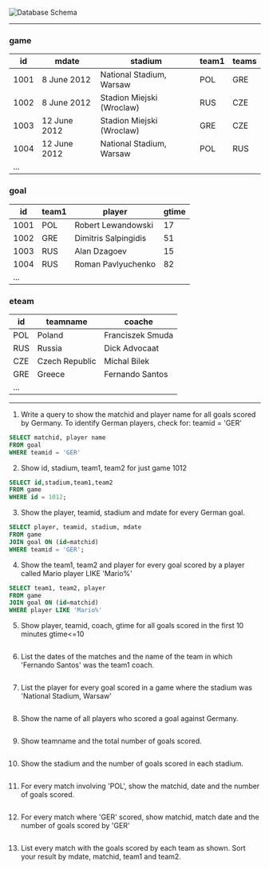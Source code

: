 ![Database Schema](https://sqlzoo.net/w/images/c/ce/FootballERD.png)

--- 

### game

| id   | mdate        | stadium                   | team1 | teams |
|------|--------------|---------------------------|-------|-------|
| 1001 | 8 June 2012	| National Stadium, Warsaw  |	POL   | GRE   |
| 1002 | 8 June 2012	| Stadion Miejski (Wroclaw) | RUS   | CZE   |
| 1003 | 12 June 2012 | Stadion Miejski (Wroclaw) | GRE   | CZE   |
| 1004 | 12 June 2012 | National Stadium, Warsaw  | POL   | RUS   |
|...                                                              |


### goal 

| id   | team1 | player                | gtime |
|------|-------|-----------------------|-------|
| 1001 | POL   | Robert Lewandowski    | 17    |
| 1002 | GRE   | Dimitris Salpingidis  | 51    |
| 1003 | RUS   | Alan Dzagoev          | 15    |
| 1004 | RUS   | Roman Pavlyuchenko    | 82    |
|...                                           |


### eteam

| id  | teamname       | coache           |
|-----|----------------|------------------|
| POL | Poland         | Franciszek Smuda |
| RUS | Russia         | Dick Advocaat    |
| CZE | Czech Republic | Michal Bilek     |
| GRE | Greece         | Fernando Santos  |
|...                                      |

---

1. Write a query to show the matchid and player name for all goals scored by Germany. To identify German players, check for: teamid = 'GER'
```sql
SELECT matchid, player name
FROM goal
WHERE teamid = 'GER'
```

2. Show id, stadium, team1, team2 for just game 1012
```sql
SELECT id,stadium,team1,team2
FROM game
WHERE id = 1012;
```

3. Show the player, teamid, stadium and mdate for every German goal.
```sql
SELECT player, teamid, stadium, mdate
FROM game
JOIN goal ON (id=matchid)
WHERE teamid = 'GER';
```

4. Show the team1, team2 and player for every goal scored by a player called Mario player LIKE 'Mario%'
```sql
SELECT team1, team2, player
FROM game
JOIN goal ON (id=matchid)
WHERE player LIKE 'Mario%'
```

5. Show player, teamid, coach, gtime for all goals scored in the first 10 minutes gtime<=10
```sql

```

6. List the dates of the matches and the name of the team in which 'Fernando Santos' was the team1 coach.
```sql

```

7. List the player for every goal scored in a game where the stadium was 'National Stadium, Warsaw'
```sql

```

8. Show the name of all players who scored a goal against Germany.
```sql

```

9. Show teamname and the total number of goals scored.
```sql

```

10. Show the stadium and the number of goals scored in each stadium.
```sql

```

11. For every match involving 'POL', show the matchid, date and the number of goals scored.
```sql

```

12. For every match where 'GER' scored, show matchid, match date and the number of goals scored by 'GER'
```sql

```

13. List every match with the goals scored by each team as shown. Sort your result by mdate, matchid, team1 and team2.
```sql

```
